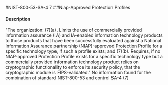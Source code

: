 #NIST-800-53-SA-4 7
##Niap-Approved  Protection Profiles
#### Description
"The organization:
   (7)(a).  Limits the use of commercially provided information assurance (IA) and IA-enabled information technology products to those products that have been successfully evaluated against a National Information Assurance partnership (NIAP)-approved Protection Profile for a specific technology type, if such a profile exists; and
   (7)(b).  Requires, if no NIAP-approved Protection Profile exists for a specific technology type but a commercially provided information technology product relies on cryptographic functionality to enforce its security policy, that the cryptographic module is FIPS-validated."
No information found for the combination of standard NIST-800-53 and control SA-4 (7)
